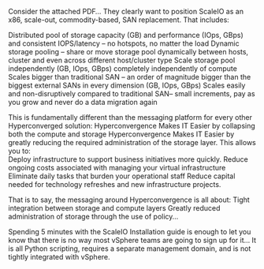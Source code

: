 Consider the attached PDF…  They clearly want to position ScaleIO as an x86, scale-out, commodity-based, SAN replacement.  That includes:
 
Distributed pool of storage capacity (GB) and performance (IOps, GBps) and consistent IOPS/latency – no hotspots, no matter the load
Dynamic storage pooling – share or move storage pool dynamically between hosts, cluster and even across different host/cluster type
Scale storage pool independently (GB, IOps, GBps) completely independently of compute
Scales bigger than traditional SAN – an order of magnitude bigger than the biggest external SANs in every dimension (GB, IOps, GBps)
Scales easily and non-disruptively compared to traditional SAN– small increments, pay as you grow and never do a data migration again
 
This is fundamentally different than the messaging platform for every other Hyperconverged solution:
Hyperconvergence Makes IT Easier by collapsing both the compute and storage
Hyperconvergence Makes IT Easier by greatly reducing the required administration of the storage layer.  This allows you to:  
Deploy infrastructure to support business initiatives more quickly.
Reduce ongoing costs associated with managing your virtual infrastructure
Eliminate daily tasks that burden your operational staff
Reduce capital needed for technology refreshes and new infrastructure projects.
 
That is to say, the messaging around Hyperconvergence is all about:
Tight integration between storage and compute layers
Greatly reduced administration of storage through the use of policy…
 
Spending 5 minutes with the ScaleIO Installation guide is enough to let you know that there is no way most vSphere teams are going to sign up for it… It is all Python scripting, requires a separate management domain, and is not tightly integrated with vSphere. 
